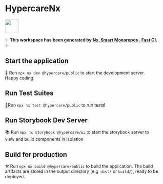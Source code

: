 # HypercareNx

<a alt="Nx logo" href="https://nx.dev" target="_blank" rel="noreferrer"><img src="https://raw.githubusercontent.com/nrwl/nx/master/images/nx-logo.png" width="45"></a>

✨ **This workspace has been generated by [Nx, Smart Monorepos · Fast CI.](https://nx.dev)** ✨

## Start the application

🚀 Run `npx nx dev @hypercare/public` to start the development server. Happy coding!

## Run Test Suites

🚦Run `npx nx test @hypercare/public` to run tests!

## Run Storybook Dev Server

📚 Run `npx nx storybook @hypercare/ui` to start the storybook server to view and build components in isolation

## Build for production

⚒️ Run `npx nx build @hypercare/public` to build the application. The build artifacts are stored in the output directory (e.g. `dist/` or `build/`), ready to be deployed.
